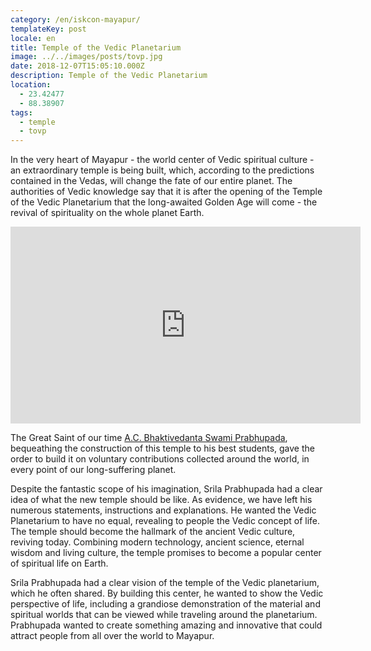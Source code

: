 ```yaml
---
category: /en/iskcon-mayapur/
templateKey: post
locale: en
title: Temple of the Vedic Planetarium
image: ../../images/posts/tovp.jpg
date: 2018-12-07T15:05:10.000Z
description: Temple of the Vedic Planetarium
location:
  - 23.42477
  - 88.38907
tags:
  - temple
  - tovp
---
```


In the very heart of Mayapur - the world center of Vedic spiritual culture - an extraordinary temple is being built, which, according to the predictions contained in the Vedas, will change the fate of our entire planet. The authorities of Vedic knowledge say that it is after the opening of the Temple of the Vedic Planetarium that the long-awaited Golden Age will come - the revival of spirituality on the whole planet Earth.

<iframe src="https://www.facebook.com/plugins/video.php?href=https%3A%2F%2Fwww.facebook.com%2Fmayapur.live%2Fvideos%2F2443954435866773%2F&show_text=0&width=560&mute=0&t=8" width="560" height="315" style="border:none;overflow:hidden" scrolling="no" frameborder="0" allowTransparency="true" allowFullScreen="true"></iframe>

The Great Saint of our time [A.C. Bhaktivedanta Swami Prabhupada](/en/srila-prabhupada), bequeathing the construction of this temple to his best students, gave the order to build it on voluntary contributions collected around the world, in every point of our long-suffering planet.

Despite the fantastic scope of his imagination, Srila Prabhupada had a clear idea of ​​what the new temple should be like. As evidence, we have left his numerous statements, instructions and explanations. He wanted the Vedic Planetarium to have no equal, revealing to people the Vedic concept of life. The temple should become the hallmark of the ancient Vedic culture, reviving today.
Combining modern technology, ancient science, eternal wisdom and living culture, the temple promises to become a popular center of spiritual life on Earth.

Srila Prabhupada had a clear vision of the temple of the Vedic planetarium, which he often shared. By building this center, he wanted to show the Vedic perspective of life, including a grandiose demonstration of the material and spiritual worlds that can be viewed while traveling around the planetarium. Prabhupada wanted to create something amazing and innovative that could attract people from all over the world to Mayapur.
